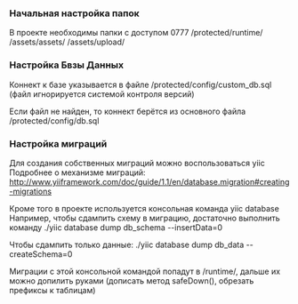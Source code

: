 ### Начальная настройка папок ###
В проекте необходимы папки с доступом 0777
/protected/runtime/
/assets/assets/
/assets/upload/

### Настройка Бвзы Данных ###
Коннект к базе указывается в файле 
/protected/config/custom_db.sql (файл игнорируется системой контроля версий)

Если файл не найден, то коннект берётся из основного файла
/protected/config/db.sql

### Настройка миграций ###
Для создания собственных миграций можно воспользоваться yiic 
Подробнее о механизме миграций:
http://www.yiiframework.com/doc/guide/1.1/en/database.migration#creating-migrations

Кроме того в проекте используется консольная команда yiic database
Например, чтобы сдампить схему в миграцию, достаточно выполнить команду
./yiic database dump db_schema --insertData=0

Чтобы сдампить только данные:
./yiic database dump db_data --createSchema=0

Миграции с этой консольной командой попадут в /runtime/, дальше их можно допилить руками (дописать метод safeDown(), обрезать префиксы к таблицам)